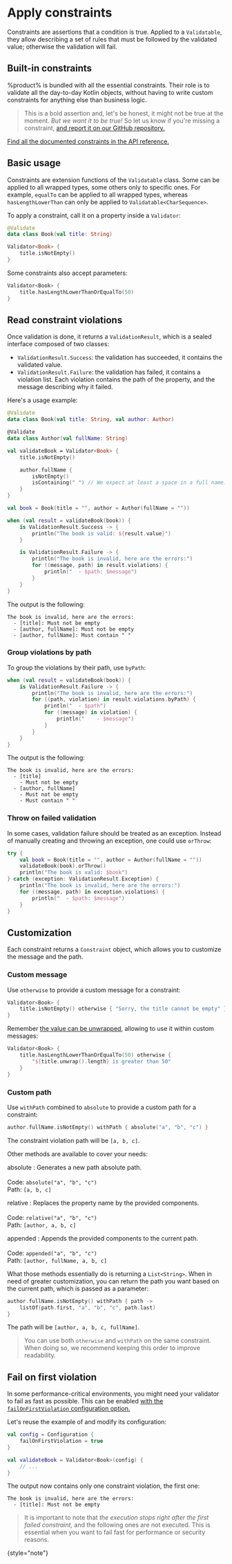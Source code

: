 # Apply constraints

Constraints are assertions that a condition is true. Applied to a `Validatable`, they allow describing a set of rules
that must be followed by the validated value; otherwise the validation will fail.

## Built-in constraints

%product% is bundled with all the essential constraints. Their role is to validate all the day-to-day Kotlin objects,
without having to write custom constraints for anything else than business logic.

> This is a bold assertion and, let's be honest, it might not be true at the moment. _But we want it to be true!_ So let
> us know if you're missing a constraint, [and report it on our GitHub repository.](%github_product_url%/issues)

[Find all the documented constraints in the API reference.](%api_reference_url%/akkurate-core/dev.nesk.akkurate.constraints.builders/index.html)

## Basic usage

Constraints are extension functions of the `Validatable` class. Some can be applied to all wrapped types, some others
only to specific ones. For example, `equalTo` can be applied to all wrapped types, whereas `hasLengthLowerThan` can only
be applied to `Validatable<CharSequence>`.

To apply a constraint, call it on a property inside a `Validator`:

```kotlin
@Validate
data class Book(val title: String)

Validator<Book> {
    title.isNotEmpty()
}
```

Some constraints also accept parameters:

```kotlin
Validator<Book> {
    title.hasLengthLowerThanOrEqualTo(50)
}
```

## Read constraint violations

<snippet id="validation-result-sealed-class">

Once validation is done, it returns a `ValidationResult`, which is a sealed interface composed of two classes:

- `ValidationResult.Success`: the validation has succeeded, it contains the validated value.
- `ValidationResult.Failure`: the validation has failed, it contains a violation list. Each violation contains the path
  of the property, and the message describing why it failed.

</snippet>

Here's a usage example:

```kotlin
@Validate
data class Book(val title: String, val author: Author)

@Validate
data class Author(val fullName: String)

val validateBook = Validator<Book> {
    title.isNotEmpty()

    author.fullName {
        isNotEmpty()
        isContaining(" ") // We expect at least a space in a full name.
    }
}

val book = Book(title = "", author = Author(fullName = ""))

when (val result = validateBook(book)) {
    is ValidationResult.Success -> {
        println("The book is valid: ${result.value}")
    }

    is ValidationResult.Failure -> {
        println("The book is invalid, here are the errors:")
        for ((message, path) in result.violations) {
            println("  - $path: $message")
        }
    }
}
```

The output is the following:

```text
The book is invalid, here are the errors:
  - [title]: Must not be empty
  - [author, fullName]: Must not be empty
  - [author, fullName]: Must contain " "
```

### Group violations by path

To group the violations by their path, use `byPath`:

```kotlin
when (val result = validateBook(book)) {
    is ValidationResult.Failure -> {
        println("The book is invalid, here are the errors:")
        for ((path, violation) in result.violations.byPath) {
            println("  - $path")
            for ((message) in violation) {
                println("    - $message")
            }
        }
    }
}
```

The output is the following:

```text
The book is invalid, here are the errors:
  - [title]
    - Must not be empty
  - [author, fullName]
    - Must not be empty
    - Must contain " "
```

### Throw on failed validation

In some cases, validation failure should be treated as an exception. Instead of manually creating and throwing an
exception, one could use `orThrow`:

```kotlin
try {
    val book = Book(title = "", author = Author(fullName = ""))
    validateBook(book).orThrow()
    println("The book is valid: $book")
} catch (exception: ValidationResult.Exception) {
    println("The book is invalid, here are the errors:")
    for ((message, path) in exception.violations) {
        println("  - $path: $message")
    }
}
```

## Customization

Each constraint returns a `Constraint` object, which allows you to customize the message and the path.

### Custom message

Use `otherwise` to provide a custom message for a constraint:

```kotlin
Validator<Book> {
    title.isNotEmpty() otherwise { "Sorry, the title cannot be empty" }
}
```

Remember [the value can be unwrapped](harness-the-dsl.md#unwrapping-the-value), allowing to use it within custom
messages:

```kotlin
Validator<Book> {
    title.hasLengthLowerThanOrEqualTo(50) otherwise {
        "${title.unwrap().length} is greater than 50"
    }
}
```

### Custom path

Use `withPath` combined to `absolute` to provide a custom path for a constraint:

```kotlin
author.fullName.isNotEmpty() withPath { absolute("a", "b", "c") }
```

The constraint violation path will be `[a, b, c]`.

Other methods are available to cover your needs:

absolute
: Generates a new path absolute path. \
\
Code: `absolute("a", "b", "c")` \
Path: `[a, b, c]`

relative
: Replaces the property name by the provided components. \
\
Code: `relative("a", "b", "c")` \
Path: `[author, a, b, c]`

appended
: Appends the provided components to the current path. \
\
Code: `appended("a", "b", "c")` \
Path: `[author, fullName, a, b, c]`

What those methods essentially do is returning a `List<String>`. When in need of greater customization, you can return
the path you want based on the current path, which is passed as a parameter:

```kotlin
author.fullName.isNotEmpty() withPath { path ->
    listOf(path.first, "a", "b", "c", path.last)
}
```

The path will be `[author, a, b, c, fullName]`.

> You can use both `otherwise` and `withPath` on the same constraint. When doing so, we recommend keeping this order
> to improve readability.

## Fail on first violation

In some performance-critical environments, you might need your validator to fail as fast as possible. This can be
enabled [with the `failOnFirstViolation` configuration option.](%api_reference_url%/akkurate-core/dev.nesk.akkurate/-configuration/fail-on-first-violation.html)

Let's reuse the example of [](apply-constraints.md#read-constraint-violations) and modify its configuration:

```kotlin
val config = Configuration {
    failOnFirstViolation = true
}

val validateBook = Validator<Book>(config) {
    // ...
}
```

The output now contains only one constraint violation, the first one:

```text
The book is invalid, here are the errors:
  - [title]: Must not be empty
```

> It is important to note that _the execution stops right after the first failed constraint,_ and the following ones are
> not executed. This is essential when you want to fail fast for performance or security reasons.

{style="note"}
